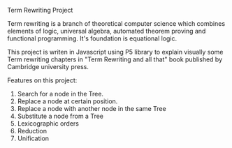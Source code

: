 Term Rewriting Project

Term rewriting is a branch of theoretical computer science which combines elements of logic, universal algebra, automated theorem proving and functional programming. It's foundation is equational logic.

This project is writen in Javascript using P5 library to explain visually some Term rewriting chapters in "Term Rewriting and all that" book published by Cambridge university press.

Features on this project:
1. Search for a node in the Tree.
2. Replace a node at certain position.
3. Replace a node with another node in the same Tree 
4. Substitute a node from a Tree
5. Lexicographic orders
6. Reduction 
7. Unification

